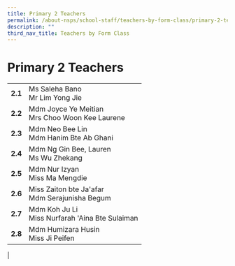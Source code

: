 ```yaml
---
title: Primary 2 Teachers
permalink: /about-nsps/school-staff/teachers-by-form-class/primary-2-teachers/
description: ""
third_nav_title: Teachers by Form Class
---
```

Primary 2 Teachers
==================

|  |  |
|---|---|
| **2.1** | Ms Saleha Bano<br>Mr Lim Yong Jie |
| **2.2** | Mdm Joyce Ye Meitian<br>Mrs Choo Woon Kee Laurene |
| **2.3** | Mdm Neo Bee Lin<br>Mdm Hanim Bte Ab Ghani|
| **2.4** | Mdm Ng Gin Bee, Lauren<br>Ms Wu Zhekang |
| **2.5** | Mdm Nur Izyan<br>Miss Ma Mengdie |
| **2.6** | Miss Zaiton bte Ja'afar<br>Mdm Serajunisha Begum |
| **2.7** | Mdm Koh Ju Li<br>Miss Nurfarah 'Aina Bte Sulaiman |
| **2.8** | Mdm Humizara Husin<br>Miss Ji Peifen |
|